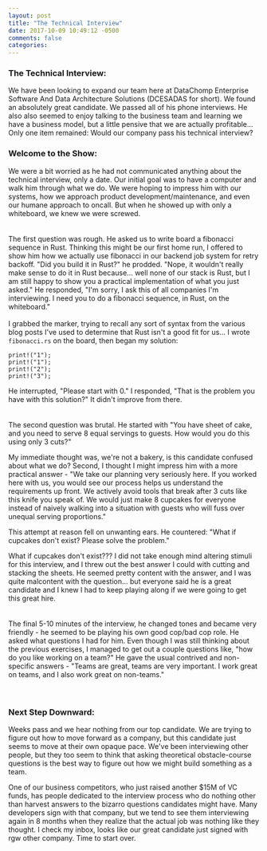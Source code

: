 ```yaml
---
layout: post
title: "The Technical Interview"
date: 2017-10-09 10:49:12 -0500
comments: false
categories:
---
```


### The Technical Interview:

We have been looking to expand our team here at DataChomp Enterprise Software And Data Architecture Solutions (DCESADAS for short). We found an absolutely great candidate. We passed all of his phone interviews. He also also seemed to enjoy talking to the business team and learning we have a business model, but a little pensive that we are actually profitable... Only one item remained: Would our company pass his technical interview?


### Welcome to the Show:
We were a bit worried as he had not communicated anything about the technical interview, only a date. Our initial goal was to have a computer and walk him through what we do. We were hoping to impress him with our systems, how we approach product development/maintenance, and even our humane approach to oncall. But when he showed up with only a whiteboard, we knew we were screwed.
<br/>
<br/>
<br/>
The first question was rough. He asked us to write board a fibonacci sequence in Rust. Thinking this might be our first home run, I offered to show him how we actually use fibonacci in our backend job system for retry backoff. "Did you build it in Rust?" he prodded. "Nope, it wouldn't really make sense to do it in Rust because... well none of our stack is Rust, but I am still happy to show you a practical implementation of what you just asked." He responded, "I'm sorry, I ask this of all companies I'm interviewing. I need you to do a fibonacci sequence, in Rust, on the whiteboard."
<br /><br />
I grabbed the marker, trying to recall any sort of syntax from the various blog posts I've used to determine that Rust isn't a good fit for us...  I wrote `fibonacci.rs` on the board, then began my solution:
```
print!("1");
print!("1");
print!("2");
print!("3");
```
He interrupted, "Please start with 0." I responded, "That is the problem you have with this solution?" It didn't improve from there.
<br/>
<br/>
<br/>
The second question was brutal. He started with "You have sheet of cake, and you need to serve 8 equal servings to guests. How would you do this using only 3 cuts?"

My immediate thought was, we're not a bakery, is this candidate confused about what we do? Second, I thought I might impress him with a more practical answer - "We take our planning very seriously here. If you worked here with us, you would see our process helps us understand the requirements up front. We actively avoid tools that break after 3 cuts like this knife you speak of. We would just make 8 cupcakes for everyone instead of naively walking into a situation with guests who will fuss over unequal serving proportions."

This attempt at reason fell on unwanting ears. He countered: "What if cupcakes don't exist? Please solve the problem."

What if cupcakes don't exist??? I did not take enough mind altering stimuli for this interview, and I threw out the best answer I could with cutting and stacking the sheets. He seemed pretty content with the answer, and I was quite malcontent with the question... but everyone said he is a great candidate and I knew I had to keep playing along if we were going to get this great hire.
<br/>
<br/>
<br/>
The final 5-10 minutes of the interview, he changed tones and became very friendly - he seemed to be playing his own good cop/bad cop role. He asked what questions I had for him. Even though I was still thinking about the previous exercises, I managed to get out a couple questions like, "how do you like working on a team?" He gave the usual contrived and non-specific answers - "Teams are great, teams are very important. I work great on teams, and I also work great on non-teams."
<br/>
<br/>
<br/>
### Next Step Downward:
Weeks pass and we hear nothing from our top candidate. We are trying to figure out how to move forward as a company, but this candidate just seems to move at their own opaque pace.  We've been interviewing other people, but they too seem to think that asking theoretical obstacle-course questions is the best way to figure out how we might build something as a team.

One of our business competitors, who just raised another $15M of VC funds, has people dedicated to the interview process who do nothing other than harvest answers to the bizarro questions candidates might have.  Many developers sign with that company, but we tend to see them interviewing again in 8 months when they realize that the actual job was nothing like they thought. I check my inbox, looks like our great candidate just signed with rgw other company. Time to start over.

